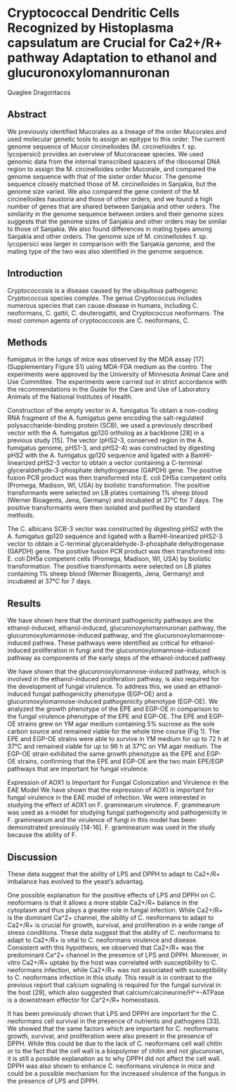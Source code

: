 # Cryptococcal Dendritic Cells Recognized by Histoplasma capsulatum are Crucial for Ca2+/R+ pathway Adaptation to ethanol and glucuronoxylomannuronan
Quaglee Dragontacos


## Abstract
We previously identified Mucorales as a lineage of the order Mucorales and used molecular genetic tools to assign an epitype to this order. The current genome sequence of Mucor circinelloides (M. circinelloides f. sp. lycopersici) provides an overview of Mucoraceae species. We used genomic data from the internal transcribed spacers of the ribosomal DNA region to assign the M. circinelloides order Mucorale, and compared the genome sequence with that of the sister order Mucor. The genome sequence closely matched those of M. circinelloides in Sanjakia, but the genome size varied. We also compared the gene content of the M. circinelloides haustoria and those of other orders, and we found a high number of genes that are shared between Sanjakia and other orders. The similarity in the genome sequence between orders and their genome sizes suggests that the genome sizes of Sanjakia and other orders may be similar to those of Sanjakia. We also found differences in mating types among Sanjakia and other orders. The genome size of M. circinelloides f. sp. lycopersici was larger in comparison with the Sanjakia genome, and the mating type of the two was also identified in the genome sequence.


## Introduction
Cryptococcosis is a disease caused by the ubiquitous pathogenic Cryptococcus species complex. The genus Cryptococcus includes numerous species that can cause disease in humans, including C. neoformans, C. gattii, C. deuterogattii, and Cryptococcus neoformans. The most common agents of cryptococcosis are C. neoformans, C.


## Methods
fumigatus in the lungs of mice was observed by the MDA assay [17] (Supplementary Figure S1) using MDA-FDA medium as the contro. The experiments were approved by the University of Minnesota Animal Care and Use Committee. The experiments were carried out in strict accordance with the recommendations in the Guide for the Care and Use of Laboratory Animals of the National Institutes of Health.

Construction of the empty vector in A. fumigatus
To obtain a non-coding RNA fragment of the A. fumigatus gene encoding the salt-regulated polysaccharide-binding protein (SCB), we used a previously described vector with the A. fumigatus gp120 ortholog as a backbone [28] in a previous study [15]. The vector (pHS2-3, conserved region in the A. fumigatus genome, pHS1-3, and pHS2-4) was constructed by digesting pHS2 with the A. fumigatus gp120 sequence and ligated with a BamHI-linearized pHS2-3 vector to obtain a vector containing a C-terminal glyceraldehyde-3-phosphate dehydrogenase (GAPDH) gene. The positive fusion PCR product was then transformed into E. coli DH5a competent cells (Promega, Madison, WI, USA) by biolistic transformation. The positive transformants were selected on LB plates containing 1% sheep blood (Werner Bioagents, Jena, Germany) and incubated at 37°C for 7 days. The positive transformants were then isolated and purified by standard methods.

The C. albicans SCB-3 vector was constructed by digesting pHS2 with the A. fumigatus gp120 sequence and ligated with a BamHI-linearized pHS2-3 vector to obtain a C-terminal glyceraldehyde-3-phosphate dehydrogenase (GAPDH) gene. The positive fusion PCR product was then transformed into E. coli DH5a competent cells (Promega, Madison, WI, USA) by biolistic transformation. The positive transformants were selected on LB plates containing 1% sheep blood (Werner Bioagents, Jena, Germany) and incubated at 37°C for 7 days.


## Results
We have shown here that the dominant pathogenicity pathways are the ethanol-induced, ethanol-induced, glucuronoxylomannuronan pathway, the glucuronoxylomannose-induced pathway, and the glucuronoxylomannose-induced pathwa. These pathways were identified as critical for ethanol-induced proliferation in fungi and the glucuronoxylomannose-induced pathway as components of the early steps of the ethanol-induced pathway.

We have shown that the glucuronoxylomannose-induced pathway, which is involved in the ethanol-induced proliferation pathway, is also required for the development of fungal virulence. To address this, we used an ethanol-induced fungal pathogenicity phenotype (EGP-OE) and a glucuronoxylomannose-induced pathogenicity phenotype (EGP-OE). We analyzed the growth phenotype of the EPE and EGP-OE in comparison to the fungal virulence phenotype of the EPE and EGP-OE. The EPE and EGP-OE strains grew on YM agar medium containing 5% sucrose as the sole carbon source and remained viable for the whole time course (Fig 1). The EPE and EGP-OE strains were able to survive in YM medium for up to 72 h at 37°C and remained viable for up to 96 h at 37°C on YM agar medium. The EGP-OE strain exhibited the same growth phenotype as the EPE and EGP-OE strains, confirming that the EPE and EGP-OE are the two main EPE/EGP pathways that are important for fungal virulence.

Expression of AOX1 is Important for Fungal Colonization and Virulence in the EAE Model
We have shown that the expression of AOX1 is important for fungal virulence in the EAE model of infection. We were interested in studying the effect of AOX1 on F. graminearum virulence. F. graminearum was used as a model for studying fungal pathogenicity and pathogenicity in F. graminearum and the virulence of fungi in this model has been demonstrated previously [14-16]. F. graminearum was used in the study because the ability of F.


## Discussion
These data suggest that the ability of LPS and DPPH to adapt to Ca2+/R+ imbalance has evolved to the yeast’s advantag.

One possible explanation for the positive effects of LPS and DPPH on C. neoformans is that it allows a more stable Ca2+/R+ balance in the cytoplasm and thus plays a greater role in fungal infection. While Ca2+/R+ is the dominant Ca^2+ channel, the ability of C. neoformans to adapt to Ca2+/R+ is crucial for growth, survival, and proliferation in a wide range of stress conditions. These data suggest that the ability of C. neoformans to adapt to Ca2+/R+ is vital to C. neoformans virulence and disease. Consistent with this hypothesis, we observed that Ca2+/R+ was the predominant Ca^2+ channel in the presence of LPS and DPPH. Moreover, in vitro Ca2+/R+ uptake by the host was correlated with susceptibility to C. neoformans infection, while Ca2+/R+ was not associated with susceptibility to C. neoformans infection in this study. This result is in contrast to the previous report that calcium signaling is required for the fungal survival in the host [29], which also suggested that calcium/calcineurine/H^+-ATPase is a downstream effector for Ca^2+/R+ homeostasis.

It has been previously shown that LPS and DPPH are important for the C. neoformans cell survival in the presence of nutrients and pathogens [33]. We showed that the same factors which are important for C. neoformans growth, survival, and proliferation were also present in the presence of DPPH. While this could be due to the lack of C. neoformans cell wall chitin or to the fact that the cell wall is a biopolymer of chitin and not glucuronan, it is still a possible explanation as to why DPPH did not affect the cell wall. DPPH was also shown to enhance C. neoformans virulence in mice and could be a possible mechanism for the increased virulence of the fungus in the presence of LPS and DPPH.
